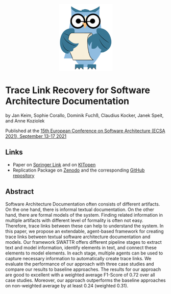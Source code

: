 <p align="center"> 
	<img alt="ArDoCo" src="../../logo.png" height="210"/>
</p>

# Trace Link Recovery for Software Architecture Documentation
by Jan Keim, Sophie Corallo, Dominik Fuchß, Claudius Kocker, Janek Speit, and Anne Koziolek

Published at the [15th European Conference on Software Architecture (ECSA 2021), September 13-17 2021](https://conf.researchr.org/home/ecsa-2021)

## Links
- Paper on [Springer Link](https://doi.org/10.1007/978-3-030-86044-8_7 ) and on [KITopen](https://doi.org/10.5445/IR/1000138399)
- Replication Package on [Zenodo](https://doi.org/10.5281/zenodo.4730621) and the corresponding [GitHub repository](https://github.com/ArDoCo/SWATTR)


## Abstract
Software Architecture Documentation often consists of different artifacts. 
On the one hand, there is informal textual documentation. 
On the other hand, there are formal models of the system. 
Finding related information in multiple artifacts with different level of formality is often not easy. 
Therefore, trace links between these can help to understand the system. 
In this paper, we propose an extendable, agent-based framework for creating trace links between textual software architecture documentation and models. 
Our framework SWATTR offers different pipeline stages to extract text and model information, identify elements in text, and connect these elements to model elements. 
In each stage, multiple agents can be used to capture necessary information to automatically create trace links. 
We evaluate the performance of our approach with three case studies and compare our results to baseline approaches. 
The results for our approach are good to excellent with a weighted average F1-Score of 0.72 over all case studies. 
Moreover, our approach outperforms the baseline approaches on non-weighted average by at least 0.24 (weighted 0.31).